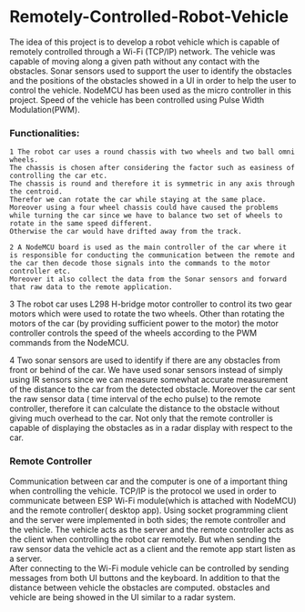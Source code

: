 # Remotely-Controlled-Robot-Vehicle

The idea of this project is to develop a robot vehicle which is capable of remotely controlled through a Wi-Fi (TCP/IP) network. 
The vehicle was capable of moving along a given path without any contact with the obstacles. 
Sonar sensors used to support the user to identify the obstacles and the positions of the obstacles showed in a UI in order 
to help the user to control the vehicle. NodeMCU has been used as the micro controller in this project. 
Speed of the vehicle has been controlled using Pulse Width Modulation(PWM). 

### Functionalities:
	1 The robot car uses a round chassis with two wheels and two ball omni wheels. 
    The chassis is chosen after considering the factor such as easiness of controlling the car etc. 
    The chassis is round and therefore it is symmetric in any axis through the centroid. 
    Therefor we can rotate the car while staying at the same place. 
    Moreover using a four wheel chassis could have caused the problems while turning the car since we have to balance two set of wheels to rotate in the same speed different. 
    Otherwise the car would have drifted away from the track.

	2 A NodeMCU board is used as the main controller of the car where it is responsible for conducting the communication between the remote and the car then decode those signals into the commands to the motor controller etc. 
    Moreover it also collect the data from the Sonar sensors and forward that raw data to the remote application. 

  3 The robot car uses L298 H-bridge motor controller to control its two gear motors which were used to rotate the two wheels. 
    Other than rotating the motors of the car (by providing sufficient power to the motor) the motor controller controls the speed of the wheels according to the PWM commands from the NodeMCU.

  4 Two sonar sensors are used to identify if there are any obstacles from front or behind of the car. 
    We have used sonar sensors instead of simply using IR sensors since we can measure somewhat accurate measurement of the distance to the car from the detected obstacle. 
    Moreover the car sent the raw sensor data ( time interval of the echo pulse) to the remote controller, therefore it can calculate the distance to the obstacle without giving much overhead to the car. 
    Not only that the remote controller is capable of displaying the obstacles as in a radar display with respect to the car.
    
### Remote Controller
  Communication between car and the computer is one of a important thing when controlling the vehicle. 
  TCP/IP is the protocol we used in order to communicate between ESP Wi-Fi module(which is attached with NodeMCU) and the remote controller( desktop app). 
  Using socket programming client and the server were implemented in both sides; the remote controller and the vehicle. 
  The vehicle acts as the server and the remote controller acts as the client when controlling the robot car remotely. 
  But when sending the raw sensor data the vehicle act as a client and the remote app start listen as a server.  
  After connecting to the Wi-Fi module vehicle can be controlled by sending messages from both UI buttons and the keyboard. 
  In addition to that the distance between vehicle the obstacles are computed. 
  obstacles and vehicle are being showed in the UI similar to a radar system.

